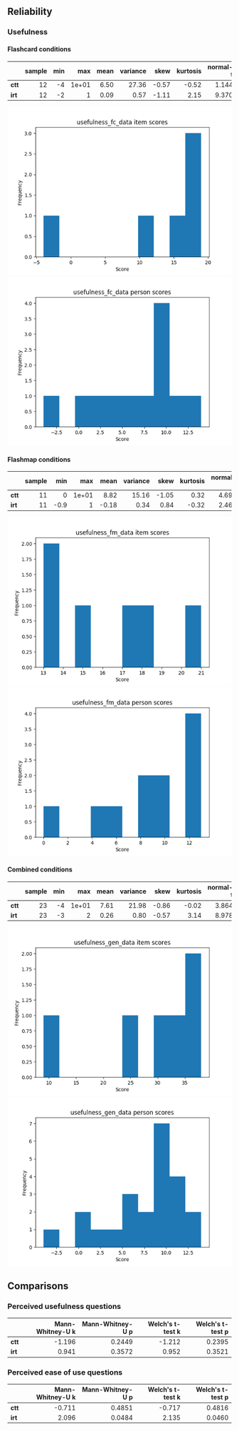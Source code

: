 ## Reliability
### Usefulness
#### Flashcard conditions

| | sample | min | max | mean | variance | skew | kurtosis | normal-t | normal-p | $\alpha$ |
|---|---:|---:|---:|---:|---:|---:|---:|---:|---:|---:|
| **ctt** | 12 | -4 |  1e+01 |  6.50 |  27.36 | -0.57 | -0.52 |  1.144 |  0.5643 |  0.7392 |
| **irt** | 12 | -2 |  1 |  0.09 |  0.57 | -1.11 |  2.15 |  9.370 |  0.0092 |  0.0852 |

![Questionnaire item scores](usefulness_fc_data_diff.png "Questionnaire item scores")
![Questionnaire person scores](usefulness_fc_data_abil.png "Questionnaire person scores")

#### Flashmap conditions

| | sample | min | max | mean | variance | skew | kurtosis | normal-t | normal-p | $\alpha$ |
|---|---:|---:|---:|---:|---:|---:|---:|---:|---:|---:|
| **ctt** | 11 |  0 |  1e+01 |  8.82 |  15.16 | -1.05 |  0.32 |  4.698 |  0.0955 |  0.0819 |
| **irt** | 11 | -0.9 |  1 | -0.18 |  0.34 |  0.84 | -0.32 |  2.461 |  0.2922 |  0.1908 |

![Questionnaire item scores](usefulness_fm_data_diff.png "Questionnaire item scores")
![Questionnaire person scores](usefulness_fm_data_abil.png "Questionnaire person scores")

#### Combined conditions

| | sample | min | max | mean | variance | skew | kurtosis | normal-t | normal-p | $\alpha$ |
|---|---:|---:|---:|---:|---:|---:|---:|---:|---:|---:|
| **ctt** | 23 | -4 |  1e+01 |  7.61 |  21.98 | -0.86 | -0.02 |  3.864 |  0.1448 |  0.7514 |
| **irt** | 23 | -3 |  2 |  0.26 |  0.80 | -0.57 |  3.14 |  8.978 |  0.0112 |  0.1776 |

![Questionnaire item scores](usefulness_gen_data_diff.png "Questionnaire item scores")
![Questionnaire person scores](usefulness_gen_data_abil.png "Questionnaire person scores")

## Comparisons
### Perceived usefulness questions

| | **Mann-Whitney-U k** | **Mann-Whitney-U p** | **Welch's t-test k** | **Welch's t-test p** |
|---|---:|---:|---:|---:|
| **ctt** | -1.196 |  0.2449 | -1.212 |  0.2395 |
| **irt** |  0.941 |  0.3572 |  0.952 |  0.3521 |

### Perceived ease of use questions

| | **Mann-Whitney-U k** | **Mann-Whitney-U p** | **Welch's t-test k** | **Welch's t-test p** |
|---|---:|---:|---:|---:|
| **ctt** | -0.711 |  0.4851 | -0.717 |  0.4816 |
| **irt** |  2.096 |  0.0484 |  2.135 |  0.0460 |

